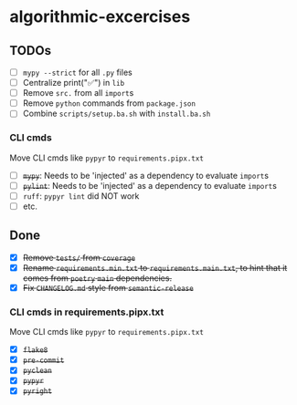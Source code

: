 # algorithmic-excercises

## TODOs

- [ ] `mypy --strict` for all `.py` files
- [ ] Centralize print("✅") in `lib`
- [ ] Remove `src.` from all `import`s
- [ ] Remove `python` commands from `package.json`
- [ ] Combine `scripts/setup.ba.sh` with `install.ba.sh`

### CLI cmds

Move CLI cmds like `pypyr` to `requirements.pipx.txt`

- [ ] ~~`mypy`~~: Needs to be 'injected' as a dependency to evaluate `import`s
- [ ] ~~`pylint`~~: Needs to be 'injected' as a dependency to evaluate `import`s
- [ ] `ruff`: `pypyr lint` did NOT work
- [ ] etc.

## Done

- [x] ~~Remove `tests/` from `coverage`~~
- [x] ~~Rename `requirements.min.txt` to `requirements.main.txt`, to hint that it comes from `poetry` `main` dependencies.~~
- [x] ~~Fix `CHANGELOG.md` style from `semantic-release`~~

### CLI cmds in requirements.pipx.txt

Move CLI cmds like `pypyr` to `requirements.pipx.txt`

- [x] ~~`flake8`~~
- [x] ~~`pre-commit`~~
- [x] ~~`pyclean`~~
- [x] ~~`pypyr`~~
- [x] ~~`pyright`~~
